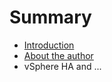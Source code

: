 # Summary

* [Introduction](README.md)
* [About the author](about_the_author.md)
* vSphere HA and ...

